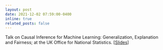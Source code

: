 ```yaml
---
layout: post
date: 2021-12-02 07:59:00-0400
inline: true
related_posts: false
---
```


Talk on Causal Inference for Machine Learning: Generalization, Explanation and Fairness; at the UK Office for National Statistics. [[Slides](files/causality-for-machine-learning-econdatascience-seminar.pdf)]
